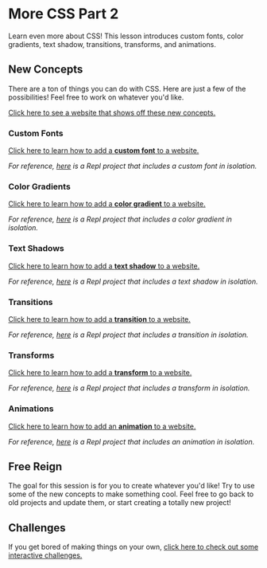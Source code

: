 # More CSS Part 2
Learn even more about CSS! This lesson introduces custom fonts, color gradients, text shadow, transitions, transforms, and animations.

## New Concepts
There are a ton of things you can do with CSS. Here are just a few of the possibilities! Feel free to work on whatever you'd like.

[Click here to see a website that shows off these new concepts.](https://morecssmore.hylandoutreach.repl.co/)

### Custom Fonts
[Click here to learn how to add a **custom font** to a website.](CustomFonts.md)

_For reference, [here](https://replit.com/@HylandOutreach/CustomFontsStyle) is a Repl project that includes a custom font in isolation._

### Color Gradients
[Click here to learn how to add a **color gradient** to a website.](ColorGradients.md)

_For reference, [here](https://replit.com/@HylandOutreach/ColorGradientsStyle) is a Repl project that includes a color gradient in isolation._

### Text Shadows
[Click here to learn how to add a **text shadow** to a website.](TextShadows.md)

_For reference, [here](https://replit.com/@HylandOutreach/TextShadowsStyle) is a Repl project that includes a text shadow in isolation._

### Transitions
[Click here to learn how to add a **transition** to a website.](Transitions.md)

_For reference, [here](https://replit.com/@HylandOutreach/TransitionsStyle) is a Repl project that includes a transition in isolation._

### Transforms
[Click here to learn how to add a **transform** to a website.](Transforms.md)

_For reference, [here](https://replit.com/@HylandOutreach/TransformsStyle) is a Repl project that includes a transform in isolation._

### Animations
[Click here to learn how to add an **animation** to a website.](Animations.md)

_For reference, [here](https://replit.com/@HylandOutreach/AnimationsStyle) is a Repl project that includes an animation in isolation._

## Free Reign
The goal for this session is for you to create whatever you'd like! Try to use some of the new concepts to make something cool. Feel free to go back to old projects and update them, or start creating a totally new project!

## Challenges
If you get bored of making things on your own, [click here to check out some interactive challenges.](Challenges.md)
